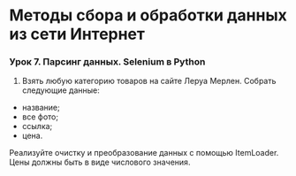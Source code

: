 # Методы сбора и обработки данных из сети Интернет


### Урок 7. Парсинг данных. Selenium в Python
1) Взять любую категорию товаров на сайте Леруа Мерлен. Собрать следующие данные:
- название;
- все фото;
- ссылка;
- цена.

Реализуйте очистку и преобразование данных с помощью ItemLoader. Цены должны быть в виде числового значения.
